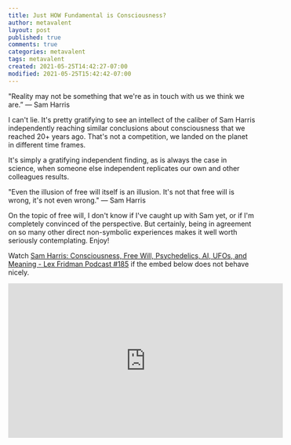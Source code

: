 ```yaml
---
title: Just HOW Fundamental is Consciousness?
author: metavalent
layout: post
published: true
comments: true
categories: metavalent
tags: metavalent
created: 2021-05-25T14:42:27-07:00
modified: 2021-05-25T15:42:42-07:00
---
```


"Reality may not be something that we're as in touch with us we think we are.” — Sam Harris

I can't lie. It's pretty gratifying to see an intellect of the caliber of Sam Harris independently reaching similar conclusions about consciousness that we reached 20+ years ago. That's not a competition, we landed on the planet in different time frames. 

It's simply a gratifying independent finding, as is always the case in science, when someone else independent replicates our own and other colleagues results.

"Even the illusion of free will itself is an illusion. It's not that free will is wrong, it's not even wrong." — Sam Harris

On the topic of free will, I don't know if I've caught up with Sam yet, or if I'm completely convinced of the perspective. But certainly, being in agreement on so many other direct non-symbolic experiences makes it well worth seriously contemplating. Enjoy!

Watch [Sam Harris: Consciousness, Free Will, Psychedelics, AI, UFOs, and Meaning - Lex Fridman Podcast #185](https://youtu.be/4dC_nRYIDZU) if the embed below does not behave nicely. 

<div class="embed-container"><iframe width="560" height="315" src="https://www.youtube.com/embed/4dC_nRYIDZU" title="YouTube video player" frameborder="0" allow="accelerometer; autoplay; clipboard-write; encrypted-media; gyroscope; picture-in-picture" allowfullscreen></iframe></div>
